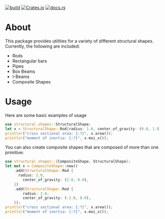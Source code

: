 [![build](https://github.com/cmccomb/structural-shapes/actions/workflows/tests.yml/badge.svg)](https://github.com/cmccomb/structural-shapes/actions/workflows/tests.yml)
[![Crates.io](https://img.shields.io/crates/v/structural-shapes.svg)](https://crates.io/crates/structural-shapes)
[![docs.rs](https://docs.rs/structural-shapes/badge.svg)](https://docs.rs/structural-shapes)

# About
This package provides utilities for a variety of different structural shapes. Currently, the following are included:
- Rods
- Rectangular bars
- Pipes
- Box Beams
- I-Beams
- Composite Shapes

# Usage
Here are some basic examples of usage

```rust
use structural_shapes::StructuralShape;
let x = StructuralShape::Rod{radius: 1.0, center_of_gravity: (0.0, 1.0)};
println!("cross sectional area: {:?}", x.area());
println!("moment of inertia: {:?}", x.moi_x());
```

You can also create composite shapes that are composed of more than one primitive:
```rust
use structural_shapes::{CompositeShape, StructuralShape};
let mut x = CompositeShape::new()
    .add(StructuralShape::Rod {
      radius: 2.0,
        center_of_gravity: (2.0, 0.0),
    })
    .add(StructuralShape::Rod {
        radius: 2.0,
        center_of_gravity: (-2.0, 0.0),
    });
println!("cross sectional area: {:?}", x.area());
println!("moment of inertia: {:?}", x.moi_x());
```
